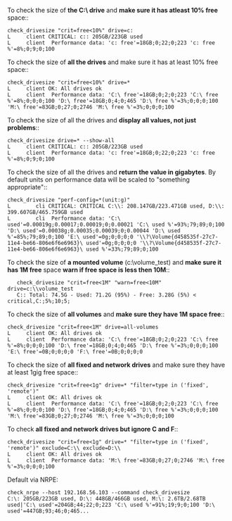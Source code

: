 To check the size of **the C:\ drive** and **make sure it has atleast 10% free** space::

```
check_drivesize "crit=free<10%" drive=c:
L     client CRITICAL: c:: 205GB/223GB used
L     client  Performance data: 'c: free'=18GB;0;22;0;223 'c: free %'=8%;0;9;0;100
```

To check the size of **all the drives** and make sure it has at least 10% free space::

```
check_drivesize "crit=free<10%" drive=*
L     client OK: All drives ok
L     client  Performance data: 'C:\ free'=18GB;0;2;0;223 'C:\ free %'=8%;0;0;0;100 'D:\ free'=18GB;0;4;0;465 'D:\ free %'=3%;0;0;0;100 'M:\ free'=83GB;0;27;0;2746 'M:\ free %'=3%;0;0;0;100
```

To check the size of all the drives and **display all values, not just problems**::

```
check_drivesize drive=* --show-all
L     client CRITICAL: c:: 205GB/223GB used
L     client  Performance data: 'c: free'=18GB;0;22;0;223 'c: free %'=8%;0;9;0;100
```

To check the size of all the drives and **return the value in gigabytes**. By default units on performance data will be scaled to "something appropriate"::

```
check_drivesize "perf-config=*(unit:g)"
L        cli CRITICAL: CRITICAL C:\\: 208.147GB/223.471GB used, D:\\: 399.607GB/465.759GB used
L        cli  Performance data: 'C:\ used'=0.00019g;0.00017;0.00019;0;0.00021 'C:\ used %'=93%;79;89;0;100 'D:\ used'=0.00038g;0.00035;0.00039;0;0.00044 'D:\ used %'=85%;79;89;0;100 'E:\ used'=0g;0;0;0;0 '\\?\Volume{d458535f-27c7-11e4-be66-806e6f6e6963}\ used'=0g;0;0;0;0 '\\?\Volume{d458535f-27c7-11e4-be66-806e6f6e6963}\ used %'=33%;79;89;0;100
```

To check the size of **a mounted volume** (c:\volume_test) and **make sure it has 1M free** space **warn if free space is less then 10M**::

```
   check_drivesize "crit=free<1M" "warn=free<10M" drive=c:\\volume_test
   C:: Total: 74.5G - Used: 71.2G (95%) - Free: 3.28G (5%) < critical,C:;5%;10;5;
```

To check the size of **all volumes** and **make sure they have 1M space free**::

```
check_drivesize "crit=free<1M" drive=all-volumes
L     client OK: All drives ok
L     client  Performance data: 'C:\ free'=18GB;0;2;0;223 'C:\ free %'=8%;0;0;0;100 'D:\ free'=18GB;0;4;0;465 'D:\ free %'=3%;0;0;0;100 'E:\ free'=0B;0;0;0;0 'F:\ free'=0B;0;0;0;0
```

To check the size of **all fixed and network drives** and make sure they have at least 1gig free space::

```
check_drivesize "crit=free<1g" drive=* "filter=type in ('fixed', 'remote')"
L     client OK: All drives ok
L     client  Performance data: 'C:\ free'=18GB;0;2;0;223 'C:\ free %'=8%;0;0;0;100 'D:\ free'=18GB;0;4;0;465 'D:\ free %'=3%;0;0;0;100 'M:\ free'=83GB;0;27;0;2746 'M:\ free %'=3%;0;0;0;100
```


To check **all fixed and network drives but ignore C and F**::

```
check_drivesize "crit=free<1g" drive=* "filter=type in ('fixed', 'remote')" exclude=C:\\ exclude=D:\\
L     client OK: All drives ok
L     client  Performance data: 'M:\ free'=83GB;0;27;0;2746 'M:\ free %'=3%;0;0;0;100
```

Default via NRPE:

```
check_nrpe --host 192.168.56.103 --command check_drivesize
C:\: 205GB/223GB used, D:\: 448GB/466GB used, M:\: 2.6TB/2.68TB used|'C:\ used'=204GB;44;22;0;223 'C:\ used %'=91%;19;9;0;100 'D:\ used'=447GB;93;46;0;465...
```
